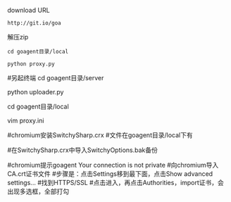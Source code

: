 download URL
```
http://git.io/goa
```
解压zip 
```
cd goagent目录/local

python proxy.py
```
#另起终端
cd goagent目录/server

python uploader.py

cd goagent目录/local

vim proxy.ini

#chromium安装SwitchySharp.crx
#文件在goagent目录/local下有

#在SwitchySharp.crx中导入SwitchyOptions.bak备份

#chromium提示goagent Your connection is not private
#向chromium导入CA.crt证书文件
#步骤是：点击Settings移到最下面，点击Show advanced settings...
#找到HTTPS/SSL
#点击进入，再点击Authorities，import证书，会出现多选框，全部打勾
